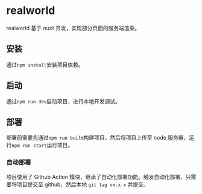 # realworld

realworld 基于 nuxt 开发，实现部分页面的服务端渲染。

## 安装

通过`npm install`安装项目依赖。

## 启动

通过`npm run dev`启动项目，进行本地开发调试。

## 部署

部署前需要先通过`npm run build`构建项目，然后将项目上传至 node 服务器，运行`npm run start`运行项目。

### 自动部署

项目使用了 Github Action 模块，继承了自动化部署功能。触发自动化部署，只需要将项目提交至 github，然后本地 `git tag vx.x.x` 并提交。
